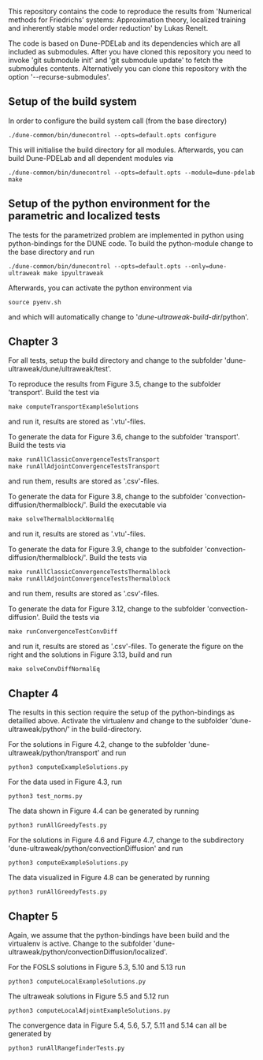 This repository contains the code to reproduce the results from 'Numerical methods for Friedrichs’ systems: Approximation theory, localized training and inherently stable model order reduction' by Lukas Renelt.

The code is based on Dune-PDELab and its dependencies which are all included as submodules. After you have cloned this repository you need to invoke 'git submodule init' and 'git submodule update' to fetch the submodules contents. Alternatively you can clone this repository with the option '--recurse-submodules'.

## Setup of the build system

In order to configure the build system call (from the base directory)

    ./dune-common/bin/dunecontrol --opts=default.opts configure

This will initialise the build directory for all modules. Afterwards, you can build Dune-PDELab and all dependent modules via

    ./dune-common/bin/dunecontrol --opts=default.opts --module=dune-pdelab make

## Setup of the python environment for the parametric and localized tests

The tests for the parametrized problem are implemented in python using python-bindings for the DUNE code. To build the python-module change to the base directory and run

    ./dune-common/bin/dunecontrol --opts=default.opts --only=dune-ultraweak make ipyultraweak

Afterwards, you can activate the python environment via

    source pyenv.sh

and which will automatically change to '*dune-ultraweak-build-dir*/python'.

## Chapter 3

For all tests, setup the build directory and change to the subfolder 'dune-ultraweak/dune/ultraweak/test'.

To reproduce the results from Figure 3.5, change to the subfolder 'transport'. Build the test via

    make computeTransportExampleSolutions

and run it, results are stored as '.vtu'-files.

To generate the data for Figure 3.6, change to the subfolder 'transport'. Build the tests via

    make runAllClassicConvergenceTestsTransport
    make runAllAdjointConvergenceTestsTransport

and run them, results are stored as '.csv'-files.

To generate the data for Figure 3.8, change to the subfolder 'convection-diffusion/thermalblock/'. Build the executable via

    make solveThermalblockNormalEq

and run it, results are stored as '.vtu'-files.

To generate the data for Figure 3.9, change to the subfolder 'convection-diffusion/thermalblock/'. Build the tests via

    make runAllClassicConvergenceTestsThermalblock
    make runAllAdjointConvergenceTestsThermalblock

and run them, results are stored as '.csv'-files.

To generate the data for Figure 3.12, change to the subfolder 'convection-diffusion'. Build the tests via

    make runConvergenceTestConvDiff

and run it, results are stored as '.csv'-files. To generate the figure on the right and the solutions in Figure 3.13, build and run

    make solveConvDiffNormalEq


## Chapter 4

The results in this section require the setup of the python-bindings as detailled above. Activate the virtualenv and change to the subfolder 'dune-ultraweak/python/' in the build-directory.

For the solutions in Figure 4.2, change to the subfolder 'dune-ultraweak/python/transport' and run

    python3 computeExampleSolutions.py

For the data used in Figure 4.3, run

    python3 test_norms.py

The data shown in Figure 4.4 can be generated by running

    python3 runAllGreedyTests.py

For the solutions in Figure 4.6 and Figure 4.7, change to the subdirectory 'dune-ultraweak/python/convectionDiffusion' and run

    python3 computeExampleSolutions.py

The data visualized in Figure 4.8 can be generated by running

    python3 runAllGreedyTests.py

## Chapter 5

Again, we assume that the python-bindings have been build and the virtualenv is active. Change to the subfolder 'dune-ultraweak/python/convectionDiffusion/localized'.

For the FOSLS solutions in Figure 5.3, 5.10 and 5.13 run

    python3 computeLocalExampleSolutions.py

The ultraweak solutions in Figure 5.5 and 5.12 run

    python3 computeLocalAdjointExampleSolutions.py

The convergence data in Figure 5.4, 5.6, 5.7, 5.11 and 5.14 can all be generated by

    python3 runAllRangefinderTests.py



